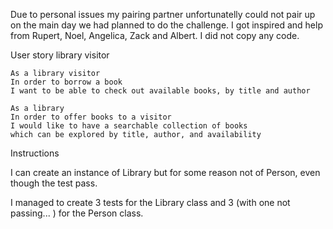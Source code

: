 Due to personal issues my pairing partner unfortunatelly could not pair up on the main day we had planned to do the challenge. I got inspired and help from Rupert, Noel, Angelica, Zack and Albert. I did not copy any code. 

User story library visitor

```
As a library visitor 
In order to borrow a book
I want to be able to check out available books, by title and author

As a library
In order to offer books to a visitor
I would like to have a searchable collection of books
which can be explored by title, author, and availability
```

Instructions

I can create an instance of Library but for some reason not of Person, even though the test pass. 

I managed to create 3 tests for the Library class and 3 (with one not passing... ) for the Person class. 

